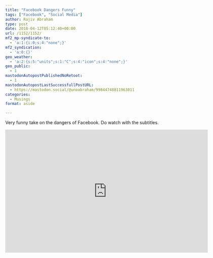 ```yaml
---
title: "Facebook Dangers Funny"
tags: ["Facebook", "Social Media"]
author: Rajiv Abraham
type: post
date: 2018-04-12T05:12:40+00:00
url: /1152/1152/
mf2_mp-syndicate-to:
  - 'a:1:{i:0;s:4:"none";}'
mf2_syndication:
  - 'a:0:{}'
geo_weather:
  - 'a:2:{s:5:"units";s:1:"C";s:4:"icon";s:4:"none";}'
geo_public:
  - 1
mastodonAutopostPublishedNoRetoot:
  - 1
mastodonAutopostLastSuccessfullPostURL:
  - https://mastodon.social/@unoabraham/99844748811963011
categories:
  - Musings
format: aside

---
```

<p style="text-align: justify;">
  Very funny take on the dangers of Facebook. Do watch with the subtitles.
</p>

<span class="embed-youtube" style="text-align:center; display: block;"><iframe class='youtube-player' type='text/html' width='640' height='390' src='https://www.youtube.com/embed/ysa-SzNepsA?version=3&#038;rel=1&#038;fs=1&#038;autohide=2&#038;showsearch=0&#038;showinfo=1&#038;iv_load_policy=1&#038;wmode=transparent' allowfullscreen='true' style='border:0;'></iframe></span>